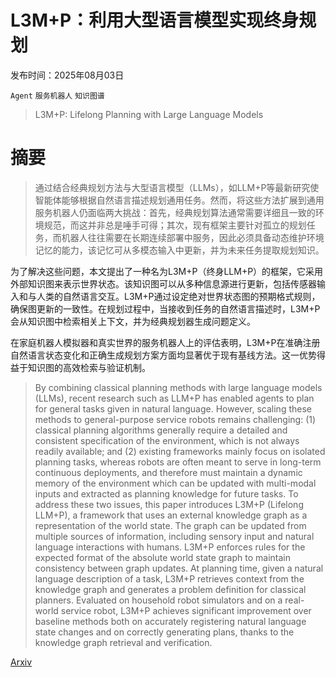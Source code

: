 # L3M+P：利用大型语言模型实现终身规划

发布时间：2025年08月03日

`Agent` `服务机器人` `知识图谱`

> L3M+P: Lifelong Planning with Large Language Models

# 摘要

> 通过结合经典规划方法与大型语言模型（LLMs），如LLM+P等最新研究使智能体能够根据自然语言描述规划通用任务。然而，将这些方法扩展到通用服务机器人仍面临两大挑战：首先，经典规划算法通常需要详细且一致的环境规范，而这并非总是唾手可得；其次，现有框架主要针对孤立的规划任务，而机器人往往需要在长期连续部署中服务，因此必须具备动态维护环境记忆的能力，该记忆可从多模态输入中更新，并为未来任务提取规划知识。

为了解决这些问题，本文提出了一种名为L3M+P（终身LLM+P）的框架，它采用外部知识图来表示世界状态。该知识图可以从多种信息源进行更新，包括传感器输入和与人类的自然语言交互。L3M+P通过设定绝对世界状态图的预期格式规则，确保图更新的一致性。在规划过程中，当接收到任务的自然语言描述时，L3M+P会从知识图中检索相关上下文，并为经典规划器生成问题定义。

在家庭机器人模拟器和真实世界的服务机器人上的评估表明，L3M+P在准确注册自然语言状态变化和正确生成规划方案方面均显著优于现有基线方法。这一优势得益于知识图的高效检索与验证机制。

> By combining classical planning methods with large language models (LLMs), recent research such as LLM+P has enabled agents to plan for general tasks given in natural language. However, scaling these methods to general-purpose service robots remains challenging: (1) classical planning algorithms generally require a detailed and consistent specification of the environment, which is not always readily available; and (2) existing frameworks mainly focus on isolated planning tasks, whereas robots are often meant to serve in long-term continuous deployments, and therefore must maintain a dynamic memory of the environment which can be updated with multi-modal inputs and extracted as planning knowledge for future tasks. To address these two issues, this paper introduces L3M+P (Lifelong LLM+P), a framework that uses an external knowledge graph as a representation of the world state. The graph can be updated from multiple sources of information, including sensory input and natural language interactions with humans. L3M+P enforces rules for the expected format of the absolute world state graph to maintain consistency between graph updates. At planning time, given a natural language description of a task, L3M+P retrieves context from the knowledge graph and generates a problem definition for classical planners. Evaluated on household robot simulators and on a real-world service robot, L3M+P achieves significant improvement over baseline methods both on accurately registering natural language state changes and on correctly generating plans, thanks to the knowledge graph retrieval and verification.

[Arxiv](https://arxiv.org/abs/2508.01917)